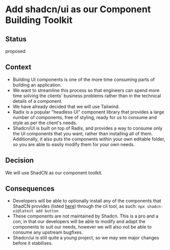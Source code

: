 # Add shadcn/ui as our Component Building Toolkit

## Status

proposed

## Context

- Building UI components is one of the more time consuming parts of building an application.
- We want to streamline this process so that engineers can spend more time solving the clients' business problems rather than in the technical details of a component.
- We have already decided that we will use Tailwind.
- Radix is a popular "headless UI" component library that provides a large number of components, free of styling, ready for us to consume and style as per the client's needs.
- Shadcn/UI is built on top of Radix, and provides a way to consume only the UI components that you want, rather than installing all of them. Additionally, it also puts the components within your own editable folder, so you are able to easily modify them for your own needs.

## Decision

We will use ShadCN as our component toolkit.

## Consequences

- Developers will be able to optionally install any of the components that ShadCN provides (listed [here](https://ui.shadcn.com/docs/)) through the cli tool, as such: `npx shadcn-ui@latest add button`
- These components are not maintained by Shadcn. This is a pro and a con, in that our developers will be able to modify and adapt the components to suit our needs, however we will also not be able to consume any upstream bugfixes.
- Shadcn/ui is still quite a young project, so we may see major changes before it stabilises.